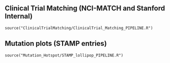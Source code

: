 ## Clinical Trial Matching (NCI-MATCH and Stanford Internal)
```
source("ClinicalTrialMatching/ClinicalTrial_Matching_PIPELINE.R")
```

## Mutation plots (STAMP entries)
```
source("Mutation_Hotspot/STAMP_lollipop_PIPELINE.R")
```

